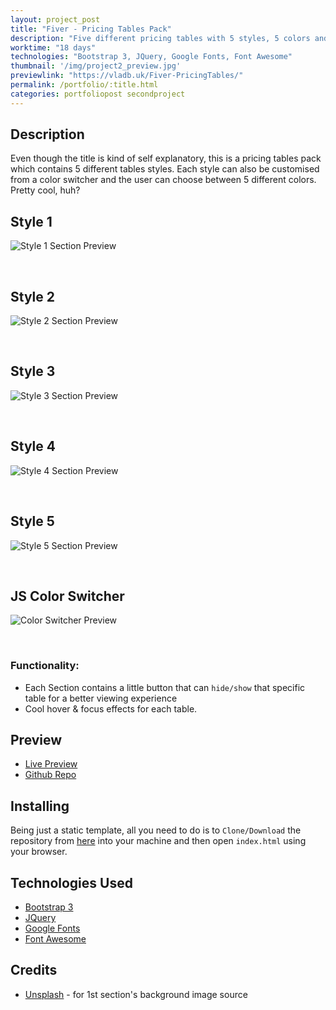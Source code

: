 ```yaml
---
layout: project_post
title: "Fiver - Pricing Tables Pack"
description: "Five different pricing tables with 5 styles, 5 colors and 5 hover effects"
worktime: "18 days"
technologies: "Bootstrap 3, JQuery, Google Fonts, Font Awesome"
thumbnail: '/img/project2_preview.jpg'
previewlink: "https://vladb.uk/Fiver-PricingTables/"
permalink: /portfolio/:title.html
categories: portfoliopost secondproject
---
```


## Description
Even though the title is kind of self explanatory, this is a pricing tables pack which contains 5 different tables styles. Each style can also be customised from a color switcher and the user can choose between 5 different colors. Pretty cool, huh?

## Style 1
![Style 1 Section Preview](../img/proj_previews/proj2/1.jpg)

<br>

## Style 2
![Style 2 Section Preview](../img/proj_previews/proj2/2.jpg)

<br>

## Style 3
![Style 3 Section Preview](../img/proj_previews/proj2/3.jpg)

<br>

## Style 4
![Style 4 Section Preview](../img/proj_previews/proj2/4.jpg)

<br>

## Style 5
![Style 5 Section Preview](../img/proj_previews/proj2/5.jpg)

<br>

## JS Color Switcher
![Color Switcher Preview](../img/proj_previews/proj2/6.jpg)

<br>

### Functionality:
* Each Section contains a little button that can `hide/show` that specific table for a better viewing experience
* Cool hover & focus effects for each table.

## Preview
* [Live Preview](https://vladb.uk/Fiver-PricingTables/)
* [Github Repo](https://github.com/vladbbr/Fiver-PricingTables/)

## Installing
Being just a static template, all you need to do is to `Clone/Download` the repository
from [here](https://github.com/vladbbr/Fiver-PricingTables/) into your machine and then open `index.html` using your browser.

## Technologies Used
* [Bootstrap 3](https://getbootstrap.com/docs/3.3/)
* [JQuery](https://jquery.com/)
* [Google Fonts](https://fonts.google.com/)
* [Font Awesome](https://fontawesome.com/)

## Credits
* [Unsplash](https://unsplash.com/) - for 1st section's background image source
